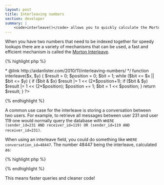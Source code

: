 ```yaml
---
layout: post
title: Interleaving numbers 
section: developer
summary: |
    <code>interleave()</code> allows you to quickly calculate the Morton Interleave of two numbers.
---
```

When you have two numbers that need to be indexed together for speedy lookups there are a variety of mechanisms that can be used, a fast and efficient mechanism is called the <a href="http://www.codexon.com/posts/morton-codes">Morton Interleave</a>.

{% highlight php %}
<?php
/**
 * Calculate a Morton Interleave for two numbers.
 *
 * @param    int   $x   The first number
 * @param    int   $y   The second number
 * @return   int      The Morton Interleave
 * @author   Aidan Lister <aidan@php.net>
 * @link     http://aidanlister.com/2010/11/interleaving-numbers/
 */
function interleave($x, $y) {
    $result = 0;
    $position = 0;
    $bit = 1;
 
    while ($bit <= $x || $bit <= $y) {
        if ($bit & $x)
            $result |= 1 << (2*$position+1);
        if ($bit & $y)
            $result |= 1 << (2*$position);
 
        $position += 1;
        $bit = 1 << $position;
    }
    return $result;
}

?>
{% endhighlight %}

A common use case for the interleave is storing a conversation between two users. For example, to retrieve all messages between user 231 and user 119 one would normally query the database with <code>WHERE (sender_id=231 AND receiver_id=119) OR (sender_id=119 AND receiver_id=231)</code>.

When using an interleave field, you could do something like <code>WHERE conversation_id=48447</code>. The number 48447 being the interleave, calculated as:

{% highlight php %}
<?php

$uids = array(231, 119);
interleave(max($uids), min($uids));

?>
{% endhighlight %}

This means faster queries and cleaner code!